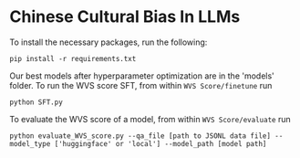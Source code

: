 # Chinese Cultural Bias In LLMs

To install the necessary packages, run the following:

    pip install -r requirements.txt

Our best models after hyperparameter optimization are in the 'models' folder. To run the WVS score SFT, from within `WVS Score/finetune` run

    python SFT.py

To evaluate the WVS score of a model, from within `WVS Score/evaluate` run 

    python evaluate_WVS_score.py --qa_file [path to JSONL data file] --model_type ['huggingface' or 'local'] --model_path [model path]
